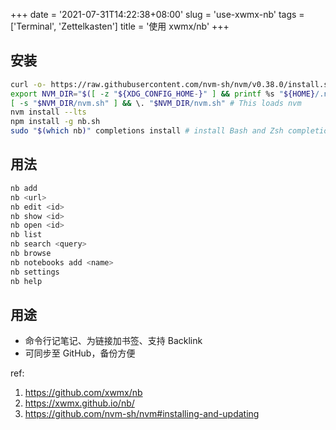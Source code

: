 +++
date = '2021-07-31T14:22:38+08:00'
slug = 'use-xwmx-nb'
tags = ['Terminal', 'Zettelkasten']
title = '使用 xwmx/nb'
+++

## 安装

```sh
curl -o- https://raw.githubusercontent.com/nvm-sh/nvm/v0.38.0/install.sh | bash
export NVM_DIR="$([ -z "${XDG_CONFIG_HOME-}" ] && printf %s "${HOME}/.nvm" || printf %s "${XDG_CONFIG_HOME}/nvm")"
[ -s "$NVM_DIR/nvm.sh" ] && \. "$NVM_DIR/nvm.sh" # This loads nvm
nvm install --lts
npm install -g nb.sh
sudo "$(which nb)" completions install # install Bash and Zsh completion scripts (recommended)
```

## 用法

```sh
nb add
nb <url>
nb edit <id>
nb show <id>
nb open <id>
nb list
nb search <query>
nb browse
nb notebooks add <name>
nb settings
nb help
```

## 用途

- 命令行记笔记、为链接加书签、支持 Backlink
- 可同步至 GitHub，备份方便

ref:

1. <https://github.com/xwmx/nb>
2. <https://xwmx.github.io/nb/>
3. <https://github.com/nvm-sh/nvm#installing-and-updating>
